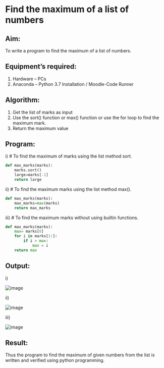 # Find the maximum of a list of numbers
## Aim:
To write a program to find the maximum of a list of numbers.
## Equipment’s required:
1.	Hardware – PCs
2.	Anaconda – Python 3.7 Installation / Moodle-Code Runner
## Algorithm:
1.	Get the list of marks as input
2.	Use the sort() function or max() function or use the for loop to find the maximum mark.
3.	Return the maximum value
## Program:

i)	# To find the maximum of marks using the list method sort.
```Python
def max_marks(marks):
    marks.sort()
    large=marks[-1]
    return large
```

ii)	# To find the maximum marks using the list method max().
```Python
def max_marks(marks):
    max_marks=max(marks)
    return max_marks
```

iii) # To find the maximum marks without using builtin functions.
```Python
def max_marks(marks):
    max= marks[0]
    for i in marks[1:]:
        if i > max:
            max = i
    return max
```



## Output:
i)

![image](https://github.com/durgadevi22d/FindMaximum/assets/149987216/1936bdd5-7523-48b1-9b79-c8fb57cc271f)


ii)

![image](https://github.com/durgadevi22d/FindMaximum/assets/149987216/4903ea4b-e64d-4dd2-a22c-be8186b8dbcd)


iii)

![image](https://github.com/durgadevi22d/FindMaximum/assets/149987216/f352c1f1-3c4f-4e61-8fe9-dade4cd27b38)

## Result:
Thus the program to find the maximum of given numbers from the list is written and verified using python programming.
